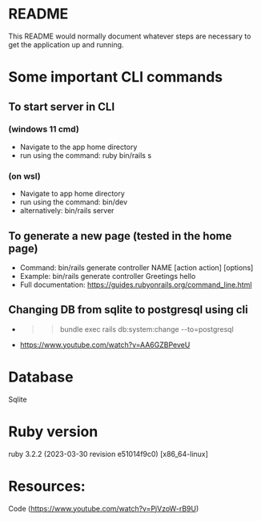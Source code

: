 # README

This README would normally document whatever steps are necessary to get the
application up and running.

# Some important CLI commands

## To start server in CLI
### (windows 11 cmd) 
  - Navigate to the app home directory
  - run using the command: ruby bin/rails s
### (on wsl)
  - Navigate to app home directory
  - run using the command: bin/dev
  - alternatively: bin/rails server

## To generate a new page (tested in the home page)
  - Command: bin/rails generate controller NAME [action action] [options]
  - Example: bin/rails generate controller Greetings hello
  - Full documentation: https://guides.rubyonrails.org/command_line.html

## Changing DB from sqlite to postgresql using cli
  - >> bundle exec rails db:system:change --to=postgresql 
  - https://www.youtube.com/watch?v=AA6GZBPeveU

# Database
Sqlite

# Ruby version
ruby 3.2.2 (2023-03-30 revision e51014f9c0) [x86_64-linux]

# Resources:
Code (https://www.youtube.com/watch?v=PjVzoW-rB9U)
